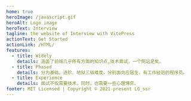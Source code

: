 ```yaml
---
home: true
heroImage: /javascript.gif
heroAlt: Logo image
heroText: Interview
tagline: the website of Interview with VitePress
actionText: Get Started
actionLink: /HTML/
features:
  - title: Widely
    details: 涵盖了前端几乎所有方面的知识点,技术面试，一个网站足矣。
  - title: Phased
    details: 分为基础、进阶、地狱三级难度，分别面向应届生，有工作经验的程序员。
  - title: Experience
    details: 面试不仅需要技术，同时，也需要一些心理博弈。
footer: MIT Licensed | Copyright © 2021-present LG_ssr
---
```

